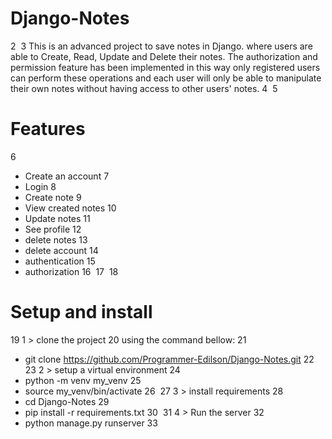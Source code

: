 # Django-Notes
2
​
3
This is an advanced project to save notes in Django. where users are able to Create, Read, Update and Delete their notes. The authorization and permission feature has been implemented in this way only registered users can perform these operations and each user will only be able to manipulate their own notes without having access to other users' notes.
4
​
5
# Features
6
* Create an account
7
* Login
8
* Create note
9
* View created notes
10
* Update notes
11
* See profile
12
* delete notes
13
* delete account
14
* authentication
15
* authorization
16
​
17
​
18
# Setup and install
19
1 > clone the project
20
using the command bellow: 
21
* git clone https://github.com/Programmer-Edilson/Django-Notes.git 
22
​
23
2 > setup a virtual environment
24
* python -m venv my_venv
25
* source my_venv/bin/activate
26
​
27
3 > install requirements
28
* cd Django-Notes
29
* pip install -r requirements.txt
30
​
31
4 > Run the server
32
* python manage.py runserver
33

